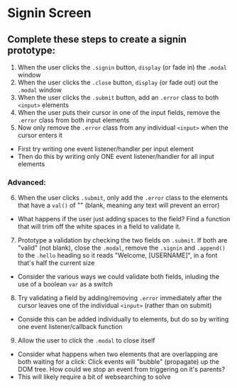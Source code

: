 # Signin Screen

## Complete these steps to create a signin prototype:

1. When the user clicks the `.signin` button, `display` (or fade in) the `.modal` window
2. When the user clicks the `.close` button, `display` (or fade out) out the `.modal` window
3. When the user clicks the `.submit` button, add an `.error` class to both `<input>` elements
4. When the user puts their cursor in one of the input fields, remove the `.error` class from both input elements
5. Now only remove the `.error` class from any individual `<input>` when the cursor enters it
  - First try writing one event listener/handler per input element
  - Then do this by writing only ONE event listener/handler for all input elements

### Advanced:

6. When the user clicks `.submit`, only add the `.error` class to the elements that have a `val()` of "" (blank, meaning any text will prevent an error)
  - What happens if the user just adding spaces to the field? Find a function that will trim off the white spaces in a field to validate it.
7. Prototype a validation by checking the two fields on `.submit`. If both are "valid" (not blank), close the `.modal`, remove the `.signin` and `.append()` to the `.hello` heading so it reads "Welcome, [USERNAME]", in a font that's half the current size
  - Consider the various ways we could validate both fields, inluding the use of a boolean `var` as a switch
8. Try validating a field by adding/removing `.error` immediately after the cursor leaves one of the individual `<input>` (rather than on submit)
  - Conside this can be added individually to elements, but do so by writing one event listener/callback function
9. Allow the user to click the `.modal` to close itself
  - Consider what happens when two elements that are overlapping are both waiting for a click: Click events will "bubble" (propagate) up the DOM tree. How could we stop an event from triggering on it's parents?
  - This will likely require a bit of websearching to solve
